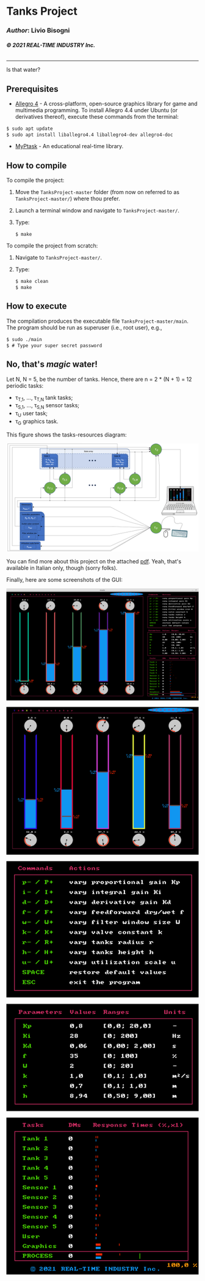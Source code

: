 # __Tanks Project__

### _Author_: Livio Bisogni
###### __&copy; 2021 REAL-TIME INDUSTRY Inc.__
___
Is that water?

## Prerequisites

* [Allegro 4](https://liballeg.org/stabledocs/en/index.html) - A cross-platform, open-source graphics library for game and multimedia programming. To install Allegro 4.4 under Ubuntu (or derivatives thereof), execute these commands from the terminal:

```
$ sudo apt update
$ sudo apt install liballegro4.4 liballegro4-dev allegro4-doc
```
* [MyPtask](https://github.com/kimjong0xff/myptask-master) - An educational real-time library.

## How to compile

To compile the project:

1. Move the `TanksProject-master` folder (from now on referred to as `TanksProject-master/`) where thou prefer.
2. Launch a terminal window and navigate to `TanksProject-master/`.
3. Type:

    ```
    $ make
    ```

To compile the project from scratch:

1. Navigate to `TanksProject-master/`.
2. Type:

    ```
    $ make clean
    $ make
    ```

## How to execute

The compilation produces the executable file `TanksProject-master/main`. The program should be run as superuser (i.e., root user), e.g.,

```
$ sudo ./main
$ # Type your super secret password
```

## No, that's _magic_ water!
Let N, N = 5, be the number of tanks. Hence, there are n = 2 * (N + 1) = 12 periodic tasks:

* &tau;<sub>T,1</sub>, ..., &tau;<sub>T,N</sub> tank tasks;
* &tau;<sub>S,1</sub>, ..., &tau;<sub>S,N</sub> sensor tasks;
* &tau;<sub>U</sub> user task;
* &tau;<sub>G</sub> graphics task.

This figure shows the tasks-resources diagram:

![](img/Tasks-resources_diagram.png)

You can find more about this project on the attached [pdf](PDFABCD.DEF). Yeah, that's available in Italian only, though (sorry folks).

Finally, here are some screenshots of the GUI:

![](img/t.png)

![](img/t2.png)

![](img/t3.png)

![](img/t4.png)

![](img/t5.png)